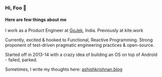 ### Hi, Foo 👋

#### Here are few things about me
I work as a Product Engineer at [GoJek](https://www.gojek.io), India. Previously at kite.work

Currently, excited & hooked to Functional, Reactive Programming.
Strong proponent of test-driven pragmatic engineering practices & open-source.

Started off in 2013-14 with a crazy idea of building an OS on top of Android - failed, parked.

Sometimes, I write my thoughts here: [ashishkrishnan.blog](https://ashishkrishnan.blog)

<!--  
**ashishkrishnan/ashishkrishnan** is a ✨ _special_ ✨ repository because its `README.md` (this file) appears on your GitHub profile.

Here are some ideas to get you started:

- 🔭 I’m currently working on ...
- 🌱 I’m currently learning ...
- 👯 I’m looking to collaborate on ...
- 🤔 I’m looking for help with ...
- 💬 Ask me about ...
- 📫 How to reach me: ...
- 😄 Pronouns: ...
- ⚡ Fun fact: ...
-->
